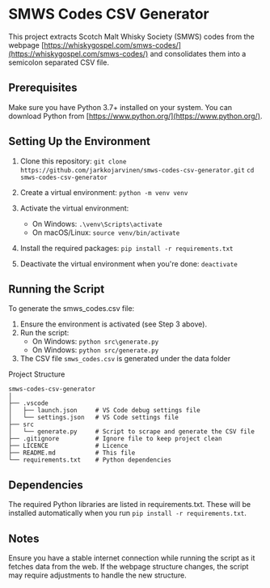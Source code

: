 # SMWS Codes CSV Generator

This project extracts Scotch Malt Whisky Society (SMWS) codes from the webpage [https://whiskygospel.com/smws-codes/](https://whiskygospel.com/smws-codes/) and consolidates them into a semicolon separated CSV file.

## Prerequisites

Make sure you have Python 3.7+ installed on your system. You can download Python from [https://www.python.org/](https://www.python.org/).

## Setting Up the Environment

1. Clone this repository:
   `git clone https://github.com/jarkkojarvinen/smws-codes-csv-generator.git`
   `cd smws-codes-csv-generator`

2. Create a virtual environment:
   `python -m venv venv`

3. Activate the virtual environment:
   - On Windows:
     `.\venv\Scripts\activate`
   - On macOS/Linux:
     `source venv/bin/activate`

4. Install the required packages:
    `pip install -r requirements.txt`

5. Deactivate the virtual environment when you're done:
   `deactivate`

## Running the Script

To generate the smws_codes.csv file:

1. Ensure the environment is activated (see Step 3 above).
2. Run the script:
   - On Windows:
      `python src\generate.py`
   - On Windows:
      `python src/generate.py`
3. The CSV file `smws_codes.csv` is generated under the data folder

Project Structure

```plaintext
smws-codes-csv-generator
│
├── .vscode
│   ├── launch.json     # VS Code debug settings file
│   └── settings.json   # VS Code settings file
├── src
│   └── generate.py     # Script to scrape and generate the CSV file
├── .gitignore          # Ignore file to keep project clean
├── LICENCE             # Licence
├── README.md           # This file
└── requirements.txt    # Python dependencies
```

## Dependencies

The required Python libraries are listed in requirements.txt. These will be installed automatically when you run `pip install -r requirements.txt`.

## Notes

Ensure you have a stable internet connection while running the script as it fetches data from the web. If the webpage structure changes, the script may require adjustments to handle the new structure.
